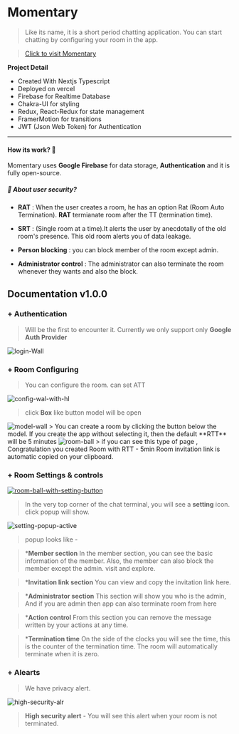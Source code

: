 # Momentary
>Like its name, it is a short period chatting application.
You can start chatting by configuring your room in the app.

>[Click to visit Momentary](https://momentary.vercel.app/ "click to visit momentary")


**Project Detail**
+ Created With Nextjs Typescript
+ Deployed on vercel
+ Firebase for Realtime Database
+ Chakra-UI for styling
+ Redux, React-Redux for state management
+ FramerMotion for transitions
+ JWT (Json Web Token) for Authentication

------------

#### How its work? 🚀
 Momentary uses **Google Firebase** for data storage, **Authentication** and it is fully open-source.

##### 🔐 About user security?
 * **RAT** : When the user creates a room, he has an option Rat (Room Auto Termination). **RAT** termianate room after the TT (termination time).
 
 * **SRT** : (Single room at a time).It alerts the user by anecdotally of the old room's presence. This old room alerts you of data leakage.
 
 *  **Person blocking** : you can block member of the room except admin.
 
 * **Administrator control** :  The administrator can also terminate the room whenever they wants and also the block.
 
 
##  Documentation v1.0.0

###  + Authentication 
 >Will be the first to encounter it. Currently we only support only **Google Auth Provider**
 
 <img src="https://i.ibb.co/cDc8zK6/login-Wall.png"  alt="login-Wall" border="0">
 
### + Room Configuring
> You can configure the room. can set  ATT

<img src="https://i.ibb.co/NFdz8mS/config-wal-with-hl.png" alt="config-wal-with-hl" border="0">

> click **Box** like button model will be open

<img src="https://i.ibb.co/7W1srZ0/model-wall.png" alt="model-wall" border="0">
> 
You can create a room by clicking the button below the model. If you create the app without selecting it, then the default **RTT**  will be 5 minutes

<img src="https://i.ibb.co/5hxCLkr/room-ball.png" alt="room-ball" border="0">
> if you can see this type of page , Congratulation you created Room with RTT - 5min
Room invitation link is automatic copied on your clipboard.

### + Room Settings & controls

<a href="https://ibb.co/MhPTmCw"><img src="https://i.ibb.co/N3WhMyD/room-ball-with-setting-button.png" alt="room-ball-with-setting-button" border="0"></a>

> In the very top corner of the chat terminal, you will see a **setting** icon. click popup will show.

<img src="https://i.ibb.co/3cxVmX8/setting-popup-active.png" alt="setting-popup-active" border="0">

> popup looks like -

>***Member section**
In the member section, you can see the basic information of the member.
Also, the member can also block the member except the admin. visit and explore.

>***Invitation link section**
You can view and copy the invitation link here.

>***Administrator section**
This section will show you who is the admin,
And if you are admin then app can also terminate room from here

>***Action control** 
From this section you can remove the message written by your actions at any time.

>***Termination time** 
On the side of the clocks you will see the time, this is the counter of the termination time. The room will automatically terminate when it is zero.

### + Alearts 
> We have privacy alert.

<img src="https://i.ibb.co/YpVJsVJ/high-security-alr.png" alt="high-security-alr" border="0"></a>
> **High security alert** - You will see this alert when your room is not terminated.


